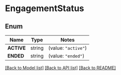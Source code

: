 # EngagementStatus

## Enum

Name | Type | Notes
------------ | ------------- | -------------
**ACTIVE** | string | (value: `"active"`)
**ENDED** | string | (value: `"ended"`)


[[Back to Model list]](../README.md#documentation-for-models) [[Back to API list]](../README.md#documentation-for-api-endpoints) [[Back to README]](../README.md)


